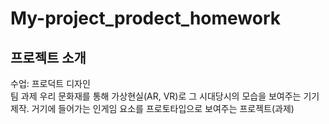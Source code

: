 # My-project_prodect_homework
## 프로젝트 소개
  수업: 프로덕트 디자인  
  팀 과제
  우리 문화재를 통해 가상현실(AR, VR)로 그 시대당시의 모습을 보여주는 기기 제작.  거기에 들어가는 인게임 요소를 프로토타입으로 보여주는 프로젝트(과제) 


